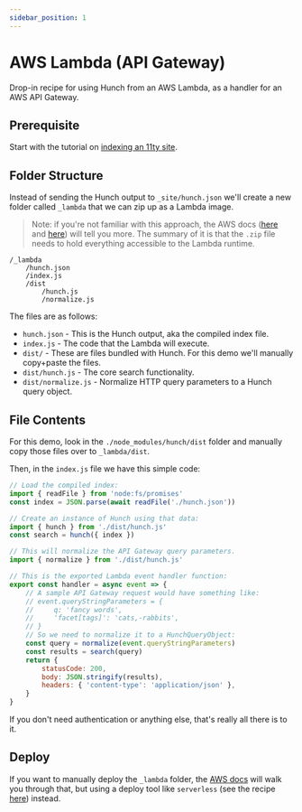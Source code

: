 ```yaml
---
sidebar_position: 1
---
```


# AWS Lambda (API Gateway)

Drop-in recipe for using Hunch from an AWS Lambda, as a handler for an AWS API Gateway.

## Prerequisite

Start with the tutorial on [indexing an 11ty site](/docs/recipe-index/11ty).

## Folder Structure

Instead of sending the Hunch output to `_site/hunch.json` we'll create a new folder called `_lambda` that we can zip up as a Lambda image.

> Note: if you're not familiar with this approach, the AWS docs ([here](https://docs.aws.amazon.com/lambda/latest/dg/nodejs-package.html) and [here](https://docs.aws.amazon.com/lambda/latest/dg/gettingstarted-package.html#gettingstarted-package-zip)) will tell you more. The summary of it is that the `.zip` file needs to hold everything accessible to the Lambda runtime.

```
/_lambda
	/hunch.json
	/index.js
	/dist
		/hunch.js
		/normalize.js
```

The files are as follows:

- `hunch.json` - This is the Hunch output, aka the compiled index file.
- `index.js` - The code that the Lambda will execute.
- `dist/` - These are files bundled with Hunch. For this demo we'll manually copy+paste the files.
- `dist/hunch.js` - The core search functionality.
- `dist/normalize.js` - Normalize HTTP query parameters to a Hunch query object.

## File Contents

For this demo, look in the `./node_modules/hunch/dist` folder and manually copy those files over to `_lambda/dist`.

Then, in the `index.js` file we have this simple code:

```js
// Load the compiled index:
import { readFile } from 'node:fs/promises'
const index = JSON.parse(await readFile('./hunch.json'))

// Create an instance of Hunch using that data:
import { hunch } from './dist/hunch.js'
const search = hunch({ index })

// This will normalize the API Gateway query parameters.
import { normalize } from './dist/hunch.js'

// This is the exported Lambda event handler function:
export const handler = async event => {
	// A sample API Gateway request would have something like:
	// event.queryStringParameters = {
	//     q: 'fancy words',
	//     'facet[tags]': 'cats,-rabbits',
	// }
	// So we need to normalize it to a HunchQueryObject:
	const query = normalize(event.queryStringParameters)
	const results = search(query)
	return {
		statusCode: 200,
		body: JSON.stringify(results),
		headers: { 'content-type': 'application/json' },
	}
}
```

If you don't need authentication or anything else, that's really all there is to it.

## Deploy

If you want to manually deploy the `_lambda` folder, the [AWS docs](https://docs.aws.amazon.com/lambda/latest/dg/nodejs-package.html) will walk you through that, but using a deploy tool like `serverless` (see the recipe [here](/docs/recipe-using/serverless-lambda)) instead.
